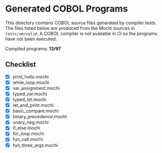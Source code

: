 # Generated COBOL Programs

This directory contains COBOL source files generated by compiler tests.
The files listed below are produced from the Mochi sources in
`tests/vm/valid`. A COBOL compiler is not available in CI so the programs
have not been executed.

Compiled programs: **13/97**

## Checklist

- [x] print_hello.mochi
- [x] while_loop.mochi
- [x] var_assignment.mochi
- [x] typed_var.mochi
- [x] typed_let.mochi
- [x] let_and_print.mochi
- [x] basic_compare.mochi
- [x] binary_precedence.mochi
- [x] unary_neg.mochi
- [x] if_else.mochi
- [x] for_loop.mochi
- [x] fun_call.mochi
- [x] fun_three_args.mochi
